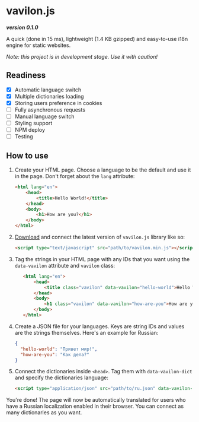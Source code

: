 # vavilon.js

*__version 0.1.0__*

A quick (done in 15 ms), lightweight (1.4 KB gzipped) and easy-to-use i18n engine for static websites.

*Note: this project is in development stage. Use it with caution!*

## Readiness

* [x] Automatic language switch
* [x] Multiple dictionaries loading
* [x] Storing users preference in cookies
* [ ] Fully asynchronous requests
* [ ] Manual language switch
* [ ] Styling support
* [ ] NPM deploy
* [ ] Testing

## How to use

1. Create your HTML page. Choose a language to be the default and use it in the
   page. Don't forget about the `lang` attribute:
   
   ```html
   <html lang="en">
       <head>
           <title>Hello World!</title>
       </head>
       <body>
           <h1>How are you?</h1>
       </body>
   </html>
   ```

2. [Download][releases] and connect the latest version of `vavilon.js` library 
   like so:

   ```html
   <script type="text/javascript" src="path/to/vavilon.min.js"></script>
   ```
   
3. Tag the strings in your HTML page with any IDs that you want using the
   `data-vavilon` attribute and `vavilon` class:
   
   ```html
      <html lang="en">
          <head>
              <title class="vavilon" data-vavilon="hello-world">Hello World!</title>
          </head>
          <body>
              <h1 class="vavilon" data-vavilon="how-are-you">How are you?</h1>
          </body>
      </html>
   ```
   
4. Create a JSON file for your languages. Keys are string IDs and values are the
   strings themselves. Here's an example for Russian:
   
   ```json
   {
     "hello-world": "Привет мир!",
     "how-are-you": "Как дела?"
   }
   ```
   
5. Connect the dictionaries inside `<head>`. Tag them with `data-vavilon-dict`
   and specify the dictionaries language:

   ```html
   <script type="application/json" src="path/to/ru.json" data-vavilon-dict="ru"></script>
   ```
   
You're done! The page will now be automatically translated for users who have
a Russian localization enabled in their browser. You can connect as many 
dictionaries as you want.

[releases]: https://github.com/vavilon-js/vavilon.js/releases
